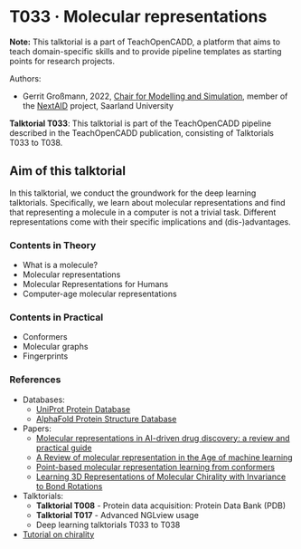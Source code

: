 # T033 · Molecular representations

**Note:** This talktorial is a part of TeachOpenCADD, a platform that aims to teach domain-specific skills and to provide pipeline templates as starting points for research projects.

Authors:

- Gerrit Großmann, 2022, [Chair for Modelling and Simulation](https://mosi.uni-saarland.de/people/gerrit/), member of the [NextAID](https://nextaid.cs.uni-saarland.de/) project, Saarland University


__Talktorial T033__: This talktorial is part of the TeachOpenCADD pipeline described in the TeachOpenCADD publication, consisting of Talktorials T033 to T038.


## Aim of this talktorial

In this talktorial, we conduct the groundwork for the deep learning talktorials.
Specifically, we learn about molecular representations and find that representing a molecule in a computer is not a trivial task. Different representations come with their specific implications and (dis-)advantages.


### Contents in Theory

* What is a molecule?
* Molecular representations
* Molecular Representations for Humans
* Computer-age molecular representations


### Contents in Practical

* Conformers
* Molecular graphs
* Fingerprints


### References

* Databases: 
  * [UniProt Protein Database](https://www.uniprot.org/)
  * [AlphaFold Protein Structure Database](https://alphafold.ebi.ac.uk/)
* Papers: 
  * [Molecular representations in AI-driven drug discovery: a review and practical guide](https://jcheminf.biomedcentral.com/articles/10.1186/s13321-020-00460-5#:~:text=Traditionally%2C%20molecules%20are%20represented%20as,of%20chemical%20structures%20in%20cheminformatics.)
  * [A Review of molecular representation in the Age of machine learning](https://wires.onlinelibrary.wiley.com/doi/full/10.1002/wcms.1603)
  * [Point-based molecular representation learning from conformers](https://openreview.net/pdf?id=pjePBJjlBby)
  * [Learning 3D Representations of Molecular Chirality with Invariance to Bond Rotations](https://openreview.net/pdf?id=hm2tNDdgaFK)
* Talktorials: 
  * **Talktorial T008** - Protein data acquisition: Protein Data Bank (PDB)
  * **Talktorial T017** - Advanced NGLview usage
  * Deep learning talktorials T033 to T038
* [Tutorial on chirality](https://chem.libretexts.org/Bookshelves/Organic_Chemistry/Map%3A_Organic_Chemistry_(Vollhardt_and_Schore)/05._Stereoisomers/5.1%3A_Chiral__Molecules)
